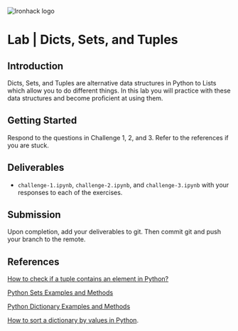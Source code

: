 
![Ironhack logo](https://i.imgur.com/1QgrNNw.png)
# Lab | Dicts, Sets, and Tuples


## Introduction

Dicts, Sets, and Tuples are alternative data structures in Python to Lists which allow you to do different things. In this lab you will practice with these data structures and become proficient at using them.

## Getting Started

Respond to the questions in Challenge 1, 2, and 3. Refer to the references if you are stuck.

## Deliverables

- `challenge-1.ipynb`, `challenge-2.ipynb`, and `challenge-3.ipynb` with your responses to each of the exercises.

## Submission

Upon completion, add your deliverables to git. Then commit git and push your branch to the remote.

## References

[How to check if a tuple contains an element in Python?](https://stackoverflow.com/questions/17920147/how-to-check-if-a-tuple-contains-an-element-in-python)

[Python Sets Examples and Methods](https://www.w3schools.com/python/python_sets.asp)

[Python Dictionary Examples and Methods](https://www.w3schools.com/python/python_dictionaries.asp)

[How to sort a dictionary by values in Python](http://thomas-cokelaer.info/blog/2017/12/how-to-sort-a-dictionary-by-values-in-python/).